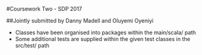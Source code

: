 #Coursework Two - SDP 2017

##Jointly submitted by Danny Madell and Oluyemi Oyeniyi

* Classes have been organised into packages within the  main/scala/ path
* Some additional tests are supplied within the given test classes in the src/test/ path 